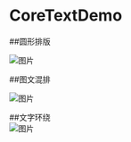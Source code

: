 # CoreTextDemo

##圆形排版  

![图片](http://tva4.sinaimg.cn/crop.0.0.1080.1080.180/799d8095jw8evre30gza6j20u00u00yq.jpg)  

##图文混排  

![图片](http://tva4.sinaimg.cn/crop.0.0.1080.1080.180/799d8095jw8evre30gza6j20u00u00yq.jpg)  

##文字环绕  
![图片](http://tva4.sinaimg.cn/crop.0.0.1080.1080.180/799d8095jw8evre30gza6j20u00u00yq.jpg)

